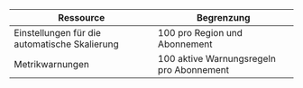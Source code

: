 
| Ressource | Begrenzung |
| --- | --- |
| Einstellungen für die automatische Skalierung |100 pro Region und Abonnement |
| Metrikwarnungen |100 aktive Warnungsregeln pro Abonnement |

